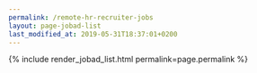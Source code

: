 ```yaml
---
permalink: /remote-hr-recruiter-jobs
layout: page-jobad-list
last_modified_at: 2019-05-31T18:37:01+0200
---
```

{% include render_jobad_list.html permalink=page.permalink %}
